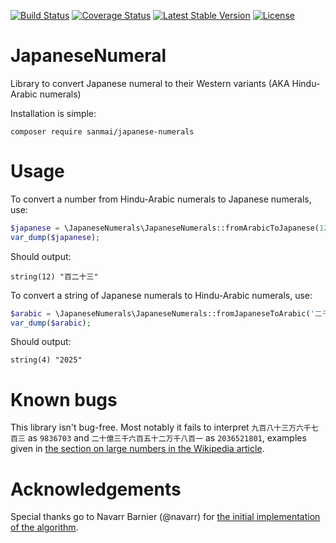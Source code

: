 [![Build Status](https://travis-ci.org/sanmai/JapaneseNumeral.svg?branch=master)](https://travis-ci.org/sanmai/JapaneseNumeral)
[![Coverage Status](https://coveralls.io/repos/github/sanmai/JapaneseNumeral/badge.svg?branch=master)](https://coveralls.io/github/sanmai/JapaneseNumeral?branch=master)
[![Latest Stable Version](https://poser.pugx.org/sanmai/japanese-numerals/version)](https://packagist.org/packages/sanmai/japanese-numerals)
[![License](https://poser.pugx.org/sanmai/japanese-numerals/license)](https://packagist.org/packages/sanmai/japanese-numerals)

# JapaneseNumeral
Library to convert Japanese numeral to their Western variants (AKA Hindu-Arabic numerals)

Installation is simple:

    composer require sanmai/japanese-numerals

# Usage

To convert a number from Hindu-Arabic numerals to Japanese numerals, use:

```php
$japanese = \JapaneseNumerals\JapaneseNumerals::fromArabicToJapanese(123);
var_dump($japanese);
```
    
Should output:

    string(12) "百二十三"

To convert a string of Japanese numerals to Hindu-Arabic numerals, use:

```php
$arabic = \JapaneseNumerals\JapaneseNumerals::fromJapaneseToArabic('二千二十五');
var_dump($arabic);
```

Should output:

    string(4) "2025"

# Known bugs

This library isn't bug-free. Most notably it fails to interpret `九百八十三万六千七百三` as `9836703` and `二十億三千六百五十二万千八百一` as `2036521801`, examples given in [the section on large numbers in the Wikipedia article](https://en.wikipedia.org/wiki/Japanese_numerals#Large_numbers).

# Acknowledgements

Special thanks go to Navarr Barnier (@navarr) for [the initial implementation of the algorithm](https://github.com/oftn-oswg/common/blob/master/number/japanese.php). 